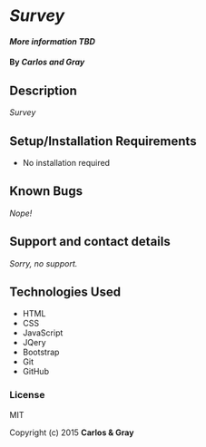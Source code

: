 # _Survey_

#### _More information TBD_

#### By _**Carlos and Gray**_

## Description

_Survey_

## Setup/Installation Requirements

* No installation required


## Known Bugs

_Nope!_

## Support and contact details

_Sorry, no support._

## Technologies Used

* HTML
* CSS
* JavaScript
* JQery
* Bootstrap
* Git
* GitHub

### License

MIT

Copyright (c) 2015 **Carlos & Gray**
